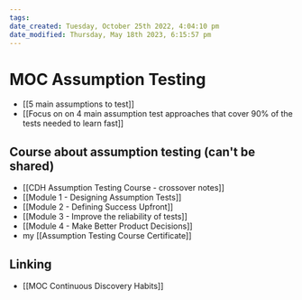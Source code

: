 ```yaml
---
tags: 
date_created: Tuesday, October 25th 2022, 4:04:10 pm
date_modified: Thursday, May 18th 2023, 6:15:57 pm
---
```

# MOC Assumption Testing
+ [[5 main assumptions to test]]
+ [[Focus on on 4 main assumption test approaches that cover 90% of the tests needed to learn fast]]

## Course about assumption testing (can't be shared)
+ [[CDH Assumption Testing Course - crossover notes]]
+ [[Module 1 - Designing Assumption Tests]]
+ [[Module 2 - Defining Success Upfront]]
+ [[Module 3 - Improve the reliability of tests]]
+ [[Module 4 - Make Better Product Decisions]]
+ my [[Assumption Testing Course Certificate]]

## Linking
+ [[MOC Continuous Discovery Habits]]